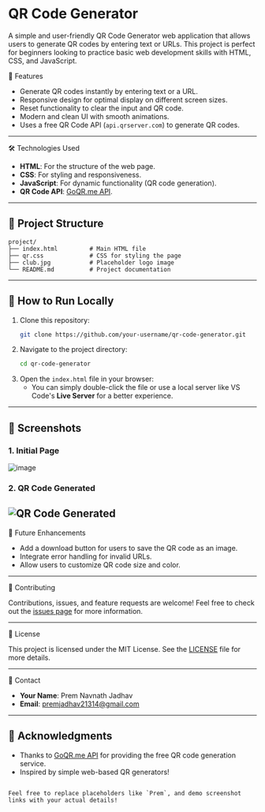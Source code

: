 # QR Code Generator

A simple and user-friendly QR Code Generator web application that allows users to generate QR codes by entering text or URLs. This project is perfect for beginners looking to practice basic web development skills with HTML, CSS, and JavaScript.

 🚀 Features

- Generate QR codes instantly by entering text or a URL.
- Responsive design for optimal display on different screen sizes.
- Reset functionality to clear the input and QR code.
- Modern and clean UI with smooth animations.
- Uses a free QR Code API (`api.qrserver.com`) to generate QR codes.

---

 🛠️ Technologies Used

- **HTML**: For the structure of the web page.
- **CSS**: For styling and responsiveness.
- **JavaScript**: For dynamic functionality (QR code generation).
- **QR Code API**: [GoQR.me API](https://goqr.me/api/).

---

## 📂 Project Structure

```
project/
├── index.html         # Main HTML file
├── qr.css             # CSS for styling the page
├── club.jpg           # Placeholder logo image
└── README.md          # Project documentation
```

---

## 🔧 How to Run Locally

1. Clone this repository:
   ```bash
   git clone https://github.com/your-username/qr-code-generator.git
   ```
2. Navigate to the project directory:
   ```bash
   cd qr-code-generator
   ```
3. Open the `index.html` file in your browser:
   - You can simply double-click the file or use a local server like VS Code's **Live Server** for a better experience.

---

## 📸 Screenshots

### 1. Initial Page
![image](https://github.com/user-attachments/assets/8cb04d57-fdad-429f-9d75-cae64abc3a92)


### 2. QR Code Generated
![QR Code Generated](https://via.placeholder.com/600x400?text=QR+Code+Generated)
---

🎯 Future Enhancements

- Add a download button for users to save the QR code as an image.
- Integrate error handling for invalid URLs.
- Allow users to customize QR code size and color.

---

🤝 Contributing

Contributions, issues, and feature requests are welcome! Feel free to check out the [issues page](https://github.com/your-username/qr-code-generator/issues) for more information.

---

📜 License

This project is licensed under the MIT License. See the [LICENSE](LICENSE) file for more details.

---

💬 Contact

- **Your Name**: Prem Navnath Jadhav
- **Email**: premjadhav21314@gmail.com  


---
## 🙏 Acknowledgments

- Thanks to [GoQR.me API](https://goqr.me/api/) for providing the free QR code generation service.
- Inspired by simple web-based QR generators!
```

Feel free to replace placeholders like `Prem`, and demo screenshot links with your actual details!
